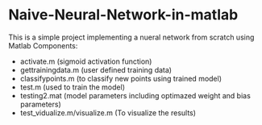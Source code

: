 # Naive-Neural-Network-in-matlab
This is a simple project implementing a nueral network from scratch using Matlab
Components:
- activate.m (sigmoid activation function)
- gettrainingdata.m (user defined training data)
- classifypoints.m (to classify new points using trained model)
- test.m (used to train the model)
- testing2.mat (model parameters including optimazed weight and bias parameters)
- test_vidualize.m/visualize.m (To visualize the results)

